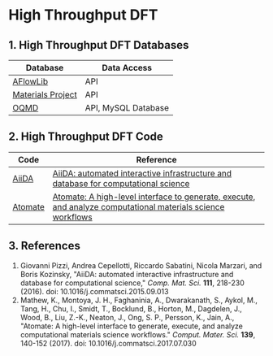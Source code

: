 # High Throughput DFT

## 1. High Throughput DFT Databases

 Database                                         | Data Access 
--------------------------------------------------|--------------------
 [AFlowLib](http://aflowlib.org)                  | API
 [Materials Project](http://materialsproject.org) | API
 [OQMD](http://oqmd.org)                          | API, MySQL Database


## 2. High Throughput DFT Code

  Code                          | Reference
 -------------------------------|-----------
 [AiiDA](http://www.aiida.net)  | [AiiDA: automated interactive infrastructure and database for computational science](https://doi.org/10.1016/j.commatsci.2015.09.013)
 [Atomate](https://atomate.org) | [Atomate: A high-level interface to generate, execute, and analyze computational materials science workflows](https://doi.org/10.1016/j.commatsci.2017.07.030)


## 3. References

1. Giovanni Pizzi, Andrea Cepellotti, Riccardo Sabatini, Nicola Marzari,
   and Boris Kozinsky, "AiiDA: automated interactive infrastructure and
   database for computational science,"
   *Comp. Mat. Sci.* **111**, 218-230 (2016). doi: 10.1016/j.commatsci.2015.09.013
2. Mathew, K., Montoya, J. H., Faghaninia, A., Dwarakanath, S., Aykol, M.,
   Tang, H., Chu, I., Smidt, T., Bocklund, B., Horton, M., Dagdelen, J.,
   Wood, B., Liu, Z.-K., Neaton, J., Ong, S. P., Persson, K., Jain, A.,
   "Atomate: A high-level interface to generate, execute, and analyze
   computational materials science workflows."
   *Comput. Mater. Sci.* **139**, 140-152 (2017). doi: 10.1016/j.commatsci.2017.07.030
 
